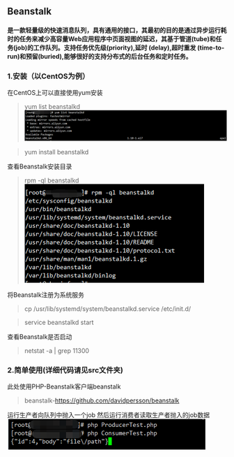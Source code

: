 ## Beanstalk
#### 是一款轻量级的快速消息队列，具有通用的接口，其最初的目的是通过异步运行耗时的任务来减少高容量Web应用程序中页面视图的延迟，其基于管道(tube)和任务(job)的工作队列。支持任务优先级(priority),延时 (delay),超时重发 (time-to-run)和预留(buried),能够很好的支持分布式的后台任务和定时任务。

### 1.安装（以CentOS为例）
在CentOS上可以直接使用yum安装
>yum list beanstalkd
![](./img/beanstalkd-install1.png)

>yum install beanstalkd

查看Beanstalk安装目录
>rpm -ql beanstalkd
![](./img/beanstalkd-install2.png)

将Beanstalk注册为系统服务
>cp /usr/lib/systemd/system/beanstalkd.service /etc/init.d/

>service beanstalkd start

查看Beanstalk是否启动
>netstat -a | grep 11300

### 2.简单使用(详细代码请见src文件夹)
此处使用PHP-Beanstalk客户端beanstalk
>beanstalk-https://github.com/davidpersson/beanstalk

运行生产者向队列中抛入一个job
然后运行消费者读取生产者抛入的job数据
![](./img/run.png)


